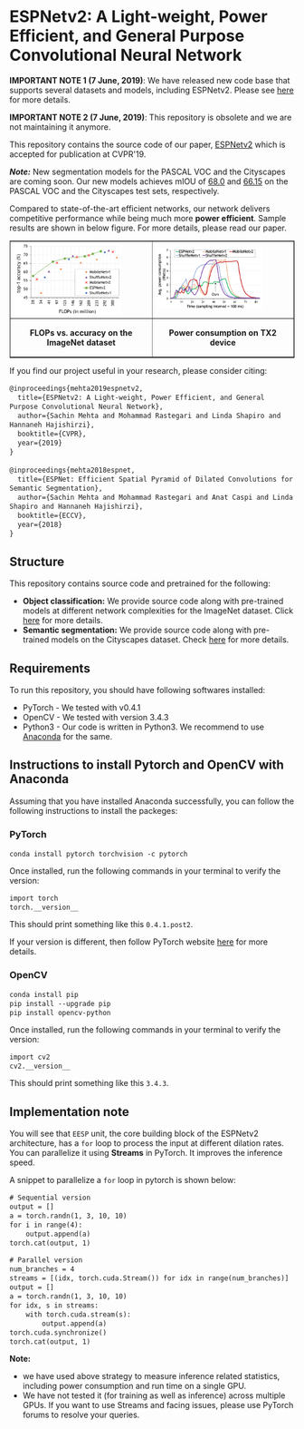 # ESPNetv2: A Light-weight, Power Efficient, and General Purpose Convolutional Neural Network

**IMPORTANT NOTE 1 (7 June, 2019)**: We have released new code base that supports several datasets and models, including ESPNetv2. Please see [here](https://github.com/sacmehta/EdgeNets) for more details.

**IMPORTANT NOTE 2 (7 June, 2019)**: This repository is obsolete and we are not maintaining it anymore.

This repository contains the source code of our paper, [ESPNetv2](https://arxiv.org/abs/1811.11431) which is accepted for publication at CVPR'19. 

***Note:*** New segmentation models for the PASCAL VOC and the Cityscapes are coming soon. Our new models achieves mIOU of [68.0](http://host.robots.ox.ac.uk:8080/anonymous/DAMVRR.html) and [66.15](https://www.cityscapes-dataset.com/anonymous-results/?id=2267c613d55dd75d5301850c913b1507bf2f10586ca73eb8ebcf357cdcf3e036) on the PASCAL VOC and the Cityscapes test sets, respectively. 

Compared to state-of-the-art efficient networks, our network delivers competitive performance while being much more **power efficient**. Sample results are shown in below figure. For more details, please read our paper.

  <table width="100%" align="center" border=1>
    <tr>
        <td width="50%">
            <img src="/images/effCompare.png" width="80%"/>
        </td>
        <td width="50%">
            <img src="/images/powerTX2.png" width="80%"/>
        </td>
    </tr>
    <tr>
        <td>
          <p align="center"><b>FLOPs vs. accuracy on the ImageNet dataset</b></p>
        </td>
        <td>
          <p align="center"><b>Power consumption on TX2 device</b></b>
      </td>
    <tr>
  </table>



If you find our project useful in your research, please consider citing:

```
@inproceedings{mehta2019espnetv2,
  title={ESPNetv2: A Light-weight, Power Efficient, and General Purpose Convolutional Neural Network},
  author={Sachin Mehta and Mohammad Rastegari and Linda Shapiro and Hannaneh Hajishirzi},
  booktitle={CVPR},
  year={2019}
}

@inproceedings{mehta2018espnet,
  title={ESPNet: Efficient Spatial Pyramid of Dilated Convolutions for Semantic Segmentation},
  author={Sachin Mehta and Mohammad Rastegari and Anat Caspi and Linda Shapiro and Hannaneh Hajishirzi},
  booktitle={ECCV},
  year={2018}
}
```

## Structure
This repository contains source code and pretrained for the following:
 * **Object classification:** We provide source code along with pre-trained models at different network complexities 
 for the ImageNet dataset. Click [here](imagenet) for more details.
 * **Semantic segmentation:** We provide source code along with pre-trained models on the Cityscapes dataset. Check [here](segmentation) for more details. 
 
## Requirements
 
To run this repository, you should have following softwares installed:
 * PyTorch - We tested with v0.4.1
 * OpenCV - We tested with version 3.4.3
 * Python3 - Our code is written in Python3. We recommend to use [Anaconda](https://www.anaconda.com/) for the same.
 
 ## Instructions to install Pytorch and OpenCV with Anaconda
 
Assuming that you have installed Anaconda successfully, you can follow the following instructions to install the packeges:
 
### PyTorch
```
conda install pytorch torchvision -c pytorch
```

Once installed, run the following commands in your terminal to verify the version:
```
import torch
torch.__version__ 
```
This should print something like this `0.4.1.post2`. 

If your version is different, then follow PyTorch website [here](https://pytorch.org/) for more details.

### OpenCV
```
conda install pip
pip install --upgrade pip
pip install opencv-python
```

Once installed, run the following commands in your terminal to verify the version:
```
import cv2
cv2.__version__ 
```
This should print something like this `3.4.3`.

 
## Implementation note

You will see that `EESP` unit, the core building block of the ESPNetv2 architecture, has a `for` loop to process the input at different dilation rates. 
You can parallelize it using **Streams** in PyTorch. It improves the inference speed. 

A snippet to parallelize a `for` loop in pytorch is shown below:
```
# Sequential version
output = [] 
a = torch.randn(1, 3, 10, 10)
for i in range(4):
    output.append(a)
torch.cat(output, 1)
```

``` 
# Parallel version
num_branches = 4
streams = [(idx, torch.cuda.Stream()) for idx in range(num_branches)]
output = []
a = torch.randn(1, 3, 10, 10)
for idx, s in streams:
    with torch.cuda.stream(s):
        output.append(a)
torch.cuda.synchronize()
torch.cat(output, 1)
```

**Note:** 
 * we have used above strategy to measure inference related statistics, including power consumption and run time on a single GPU.
 * We have not tested it (for training as well as inference) across multiple GPUs. If you want to use Streams and facing issues, please use PyTorch forums to resolve your queries. 
